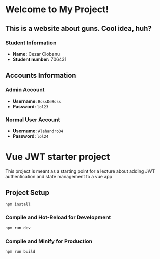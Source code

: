 # Welcome to My Project!

## This is a website about guns. Cool idea, huh?

### Student Information

- **Name:** Cezar Ciobanu
- **Student number:** 706431

## Accounts Information

### Admin Account

- **Username:** `BossDeBoss`
- **Password:** `lol23`

### Normal User Account

- **Username:** `Alehandro34`
- **Password:** `lol24`

# Vue JWT starter project

This project is meant as a starting point for a lecture about adding JWT authentication and state management to a vue app

## Project Setup

```sh
npm install
```

### Compile and Hot-Reload for Development

```sh
npm run dev
```

### Compile and Minify for Production

```sh
npm run build
```
